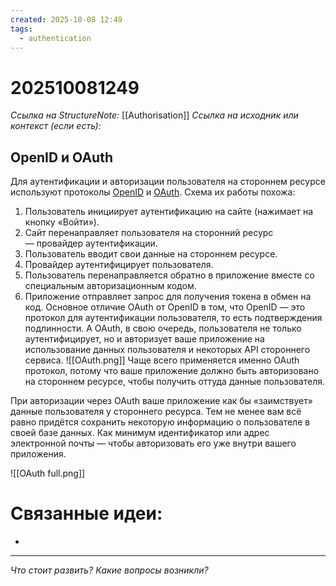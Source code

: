 ```yaml
---
created: 2025-10-08 12:49
tags:
  - authentication
---
```

# 202510081249

*Ссылка на StructureNote:* [[Authorisation]]
*Ссылка на исходник или контекст (если есть):* 

## OpenID и OAuth

Для аутентификации и авторизации пользователя на стороннем ресурсе используют протоколы [OpenID](https://openid.net/developers/specs/) и [OAuth](https://oauth.net/2/). Схема их работы похожа:

1. Пользователь инициирует аутентификацию на сайте (нажимает на кнопку «Войти»).
2. Сайт перенаправляет пользователя на сторонний ресурс — провайдер аутентификации.
3. Пользователь вводит свои данные на стороннем ресурсе.
4. Провайдер аутентифицирует пользователя.
5. Пользователь перенаправляется обратно в приложение вместе со специальным авторизационным кодом.
6. Приложение отправляет запрос для получения токена в обмен на код.
Основное отличие OAuth от OpenID в том, что OpenID — это протокол для аутентификации пользователя, то есть подтверждения подлинности. А OAuth, в свою очередь, пользователя не только аутентифицирует, но и авторизует ваше приложение на использование данных пользователя и некоторых API стороннего сервиса.
![[OAuth.png]]
Чаще всего применяется именно OAuth протокол, потому что ваше приложение должно быть авторизовано на стороннем ресурсе, чтобы получить оттуда данные пользователя.

При авторизации через OAuth ваше приложение как бы «заимствует» данные пользователя у стороннего ресурса. Тем не менее вам всё равно придётся сохранить некоторую информацию о пользователе в своей базе данных. Как минимум идентификатор или адрес электронной почты — чтобы авторизовать его уже внутри вашего приложения.

![[OAuth full.png]]

# Связанные идеи:

* 
---

*Что стоит развить? Какие вопросы возникли?*
